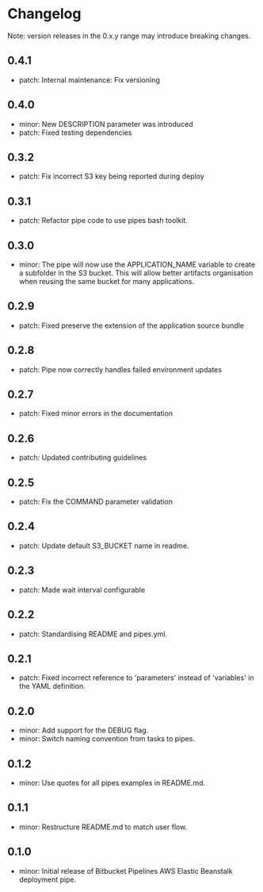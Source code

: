 # Changelog
Note: version releases in the 0.x.y range may introduce breaking changes.

## 0.4.1

- patch: Internal maintenance: Fix versioning

## 0.4.0

- minor: New DESCRIPTION parameter was introduced
- patch: Fixed testing dependencies

## 0.3.2

- patch: Fix incorrect S3 key being reported during deploy

## 0.3.1

- patch: Refactor pipe code to use pipes bash toolkit.

## 0.3.0

- minor: The pipe will now use the APPLICATION_NAME variable to create a subfolder in the S3 bucket. This will allow better artifacts organisation when reusing the same bucket for many applications.

## 0.2.9

- patch: Fixed preserve the extension of the application source bundle

## 0.2.8

- patch: Pipe now correctly handles failed environment updates

## 0.2.7

- patch: Fixed minor errors in the documentation

## 0.2.6

- patch: Updated contributing guidelines

## 0.2.5

- patch: Fix the COMMAND parameter validation

## 0.2.4

- patch: Update default S3_BUCKET name in readme.

## 0.2.3

- patch: Made wait interval configurable

## 0.2.2

- patch: Standardising README and pipes.yml.

## 0.2.1

- patch: Fixed incorrect reference to 'parameters' instead of 'variables' in the YAML definition.

## 0.2.0

- minor: Add support for the DEBUG flag.
- minor: Switch naming convention from tasks to pipes.

## 0.1.2

- minor: Use quotes for all pipes examples in README.md.

## 0.1.1

- minor: Restructure README.md to match user flow.

## 0.1.0

- minor: Initial release of Bitbucket Pipelines AWS Elastic Beanstalk deployment pipe.

